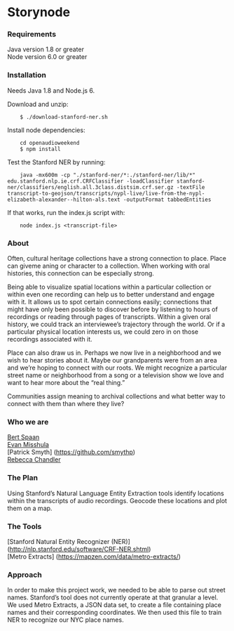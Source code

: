 # Storynode

### Requirements

Java version 1.8 or greater  
Node version 6.0 or greater  

### Installation

Needs Java 1.8 and Node.js 6.

Download and unzip:

		$ ./download-stanford-ner.sh

Install node dependencies:

		cd openaudioweekend
		$ npm install

Test the Stanford NER by running:

		java -mx600m -cp "./stanford-ner/*:./stanford-ner/lib/*" edu.stanford.nlp.ie.crf.CRFClassifier -loadClassifier stanford-ner/classifiers/english.all.3class.distsim.crf.ser.gz -textFile transcript-to-geojson/transcripts/nypl-live/live-from-the-nypl-elizabeth-alexander--hilton-als.text -outputFormat tabbedEntities

If that works, run the index.js script with:

		node index.js <transcript-file>

### About

Often, cultural heritage collections have a strong connection to place. Place can giveme aning or character to a collection. When working with oral histories, this connection can be especially strong.

Being able to visualize spatial locations within a particular collection or within even one recording can help us to better understand and engage with it. It allows us to spot certain connections easily; connections that might have only been possible to discover before by listening to hours of recordings or reading through pages of transcripts. Within a given oral history, we could track an interviewee’s trajectory through the world. Or if a particular physical location interests us, we could zero in on those recordings associated with it.

Place can also draw us in. Perhaps we now live in a neighborhood and we wish to hear stories about it. Maybe our grandparents were from an area and we’re hoping to connect with our roots. We might recognize a particular street name or neighborhood from a song or a television show we love and want to hear more about the “real thing.”

Communities assign meaning to archival collections and what better way to connect with them than where they live?

### Who we are

[Bert Spaan](https://github.com/bertspaan)  
[Evan Misshula](https://github.com/EvanMisshula)  
[Patrick Smyth] (https://github.com/smythp)  
[Rebecca Chandler](https://github.com/rebschandler)  


### The Plan

Using Stanford’s Natural Language Entity Extraction tools identify locations within the transcripts of audio recordings. Geocode these locations and plot them on a map.

### The Tools

[Stanford Natural Entity Recognizer (NER)] (http://nlp.stanford.edu/software/CRF-NER.shtml)   
[Metro Extracts] (https://mapzen.com/data/metro-extracts/)  

### Approach

In order to make this project work, we needed to be able to parse out street names. Stanford’s tool does not currently operate at that granular a level. We used Metro Extracts, a JSON data set, to create a file containing place names and their corresponding coordinates. We then used this file to train NER to recognize our NYC place names.
